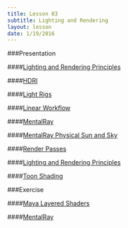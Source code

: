 ```yaml
---
title: Lesson 03
subtitle: Lighting and Rendering
layout: lesson
date: 1/19/2016
---
```


###Presentation

####<a href="/3d-digital-art-and-design--oer/presentations/maya-lighting-rendering-principles.html"><span class="exercise-title">Lighting and Rendering Principles</span></a>

####<a href="/3d-digital-art-and-design--oer/presentations/maya-lighting-rendering-hdri.html"><span class="exercise-title">HDRI</span></a>

####<a href="/3d-digital-art-and-design--oer/presentations/maya-lighting-rendering-light-rigs.html"><span class="exercise-title">Light Rigs</span></a>

####<a href="/3d-digital-art-and-design--oer/presentations/maya-lighting-rendering-linear-workflow.html"><span class="exercise-title">Linear Workflow</span></a>

####<a href="/3d-digital-art-and-design--oer/presentations/maya-lighting-rendering-mental-ray.html"><span class="exercise-title">MentalRay</span></a>

####<a href="/3d-digital-art-and-design--oer/presentations/maya-lighting-rendering-mental-ray-sun-and-sky.html"><span class="exercise-title">MentalRay Physical Sun and Sky</span></a>

####<a href="/3d-digital-art-and-design--oer/presentations/maya-lighting-rendering-render-passes.html"><span class="exercise-title">Render Passes</span></a>

####<a href="/3d-digital-art-and-design--oer/presentations/maya-lighting-rendering-renderman.html"><span class="exercise-title">Lighting and Rendering Principles</span></a>

####<a href="/3d-digital-art-and-design--oer/presentations/maya-lighting-rendering-toon.html"><span class="exercise-title">Toon Shading</span></a>

###Exercise

####<a href="/3d-digital-art-and-design--oer/exercises/maya-layered-shaders/maya-layered-shaders.html"><span class="exercise-title">Maya Layered Shaders</span></a>

####<a href="/3d-digital-art-and-design--oer/exercises/maya-mentalray-lighting-and-rendering/maya-mentalray-lighting-and-rendering.html"><span class="exercise-title">MentalRay</span></a>
